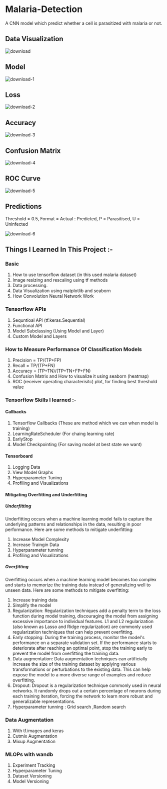 # Malaria-Detection
A CNN model which predict whether a cell is parasitized with malaria or not.



## Data Visualization

![download](https://github.com/deep-gtm/Malaria-Detection/assets/70434931/8f3bef33-5597-4644-bb70-6a22170d8344)

## Model

![download-1](https://github.com/deep-gtm/Malaria-Detection/assets/70434931/847cba6a-fe5c-4a55-80eb-b30e01b59b5a)


## Loss

![download-2](https://github.com/deep-gtm/Malaria-Detection/assets/70434931/31e77764-1630-4f0c-8074-45f39477e811)


## Accuracy


![download-3](https://github.com/deep-gtm/Malaria-Detection/assets/70434931/b8ca4d6d-fc48-496b-886c-ca655c512d77)


## Confusion Matrix

![download-4](https://github.com/deep-gtm/Malaria-Detection/assets/70434931/6d0d50f5-ac4a-4e96-ad8a-a503d4fd9b7b)


## ROC Curve


![download-5](https://github.com/deep-gtm/Malaria-Detection/assets/70434931/465fc50c-7f0f-4c54-bbf0-7725a7b4f8ab)

## Predictions
Threshold = 0.5, Format = Actual : Predicted, P = Parasitised, U = Uninfected

![download-6](https://github.com/deep-gtm/Malaria-Detection/assets/70434931/7ac99427-90f3-4cfb-8ecd-b0ec2999092e)



## Things I Learned In This Project :-

### Basic
1. How to use tensorflow dataset (in this used malaria dataset)
2. Image resizing and rescaling using tf methods
3. Data processing.
4. Data Visualization using matplotlib and seaborn
5. How Convolution Neural Network Work

### Tensorflow APIs
1. Sequntioal API (tf.keras.Sequential)
2. Functional API
3. Model Subclassing (Using Model and Layer)
4.   Custom Model and Layers

### How to Measure Performance Of Classification Models
1. Precision = TP/(TP+FP)
2. Recall = TP/(TP+FN)
3. Accuracy = (TP+TN)/(TP+TN+FP+FN)
4. Confusion Matrix and How to visualize it using seaborn (heatmap)
5. ROC (receiver operating characterisitc) plot, for finding best threshold value

### Tensorflow Skills I learned :-
#### Callbacks
1. Tensorflow Callbacks (These are method which we can when model is training)
2. LearningRateScheduler (For chaing learning rate)
3. EarlyStop
4. Model Checkpointing (For saving model at best state we want)

#### Tensorboard
1. Logging Data
2. View Model Graphs
3. Hyperparameter Tuning
4. Profiling and Visualizations

#### Mitigating Overfitting and Underfitting

##### Underfitting
Underfitting occurs when a machine learning model fails to capture the underlying patterns and relationships in the data, resulting in poor performance. Here are some methods to mitigate underfitting:
1. Increase Model Complexity
2. Increase Traingin Data
3. Hyperparameter tunning
4. Profiling and Visualizations

##### Overfitting
Overfitting occurs when a machine learning model becomes too complex and starts to memorize the training data instead of generalizing well to unseen data. Here are some methods to mitigate overfitting:
1. Increase training data
2. Simplify the model
3. Regularization: Regularization techniques add a penalty term to the loss function during model training, discouraging the model from assigning excessive importance to individual features. L1 and L2 regularization (also known as Lasso and Ridge regularization) are commonly used regularization techniques that can help prevent overfitting.
4. Early stopping: During the training process, monitor the model's performance on a separate validation set. If the performance starts to deteriorate after reaching an optimal point, stop the training early to prevent the model from overfitting the training data.
5. Data augmentation: Data augmentation techniques can artificially increase the size of the training dataset by applying various transformations or perturbations to the existing data. This can help expose the model to a more diverse range of examples and reduce overfitting.
6. Dropout: Dropout is a regularization technique commonly used in neural networks. It randomly drops out a certain percentage of neurons during each training iteration, forcing the network to learn more robust and generalizable representations.
7. Hyperparameter tunning : Grid search ,Random search

### Data Augmentation
1. With tf.images and keras
2. Cutmix Augmentation
3. Mixup Augmentation

### MLOPs with wandb
1. Experiment Tracking
2.  Hyperparameter Tuning
3.  Dataset Versioning
4.  Model Versioning


